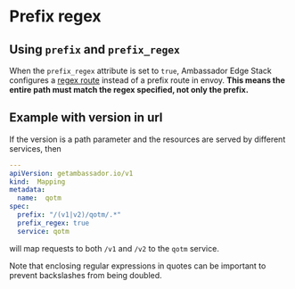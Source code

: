 # Prefix regex

## Using `prefix` and `prefix_regex`

When the `prefix_regex` attribute is set to `true`, Ambassador Edge Stack configures a [regex route](https://www.envoyproxy.io/docs/envoy/v1.5.0/api-v1/route_config/route#route) instead of a prefix route in envoy. **This means the entire path must match the regex specified, not only the prefix.**

## Example with version in url

If the version is a path parameter and the resources are served by different services, then

```yaml
---
apiVersion: getambassador.io/v1
kind:  Mapping
metadata:
  name:  qotm
spec:
  prefix: "/(v1|v2)/qotm/.*"
  prefix_regex: true
  service: qotm
```

will map requests to both `/v1` and `/v2` to the `qotm` service.

Note that enclosing regular expressions in quotes can be important to prevent backslashes from being doubled.
